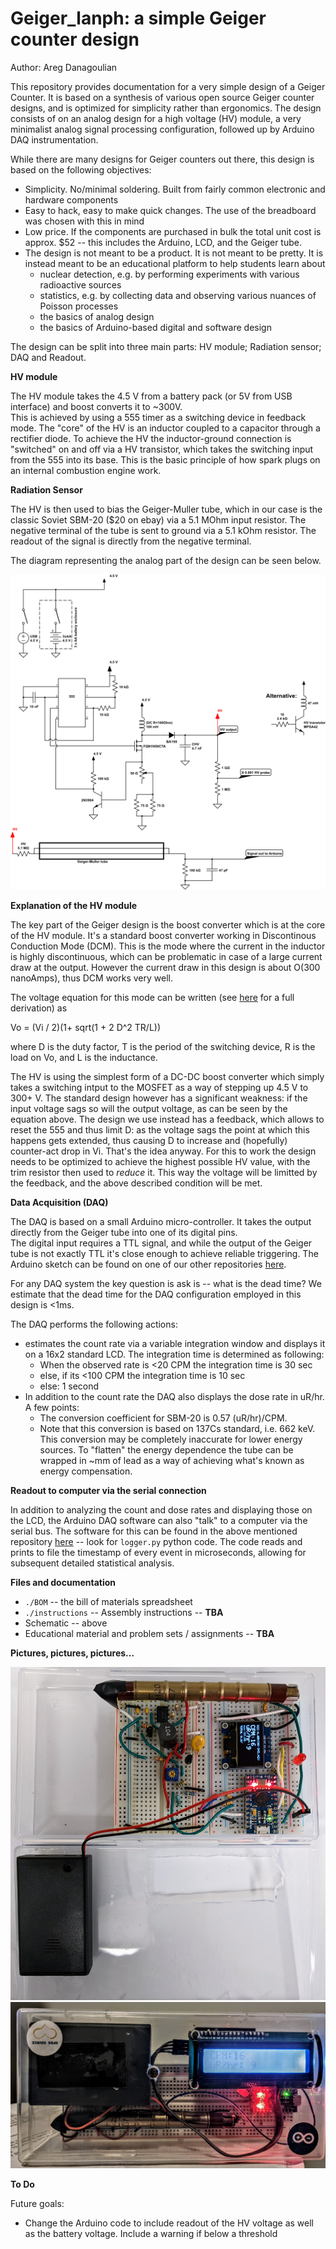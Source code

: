 # Geiger_lanph: a simple Geiger counter design

Author:  Areg Danagoulian

This repository provides documentation for a very simple design of a Geiger Counter.  It is based on a synthesis of various open source Geiger counter
designs, and is optimized for simplicity rather than ergonomics. 
The design consists of on an analog design for a high voltage (HV) module, a very minimalist analog signal processing configuration, followed up by Arduino DAQ instrumentation.

While there are many designs for Geiger counters out there, this design is based on the following objectives:

* Simplicity.  No/minimal soldering. Built from fairly common electronic and hardware components
* Easy to hack, easy to make quick changes.  The use of the breadboard was chosen with this in mind
* Low price.  If the components are purchased in bulk the total unit cost is approx. \$52 -- this includes the Arduino, LCD, and the Geiger tube. 
* The design is not meant to be a product. It is not meant to be pretty. It is instead meant to be an educational platform to help students learn about
  + nuclear detection, e.g. by performing experiments with various radioactive sources
  + statistics, e.g. by collecting data and observing various nuances of Poisson processes
  + the basics of analog design
  + the basics of Arduino-based digital and software design

The design can be split into three main parts: HV module; Radiation sensor; DAQ and Readout.

**HV module**

The HV module takes the 4.5 V from a battery pack (or 5V from USB interface) and boost converts it to ~300V.  
This is achieved by using a 555 timer as a switching device in feedback mode.  The "core" of the HV is an inductor coupled
to a capacitor through a rectifier diode.  To achieve the HV the inductor-ground connection is "switched" on and off via a HV transistor,
which takes the switching input from the 555 into its base.  This is the basic principle of how spark plugs on an internal combustion 
engine work. 

**Radiation Sensor**

The HV is then used to bias the Geiger-Muller tube, which in our case is the classic Soviet SBM-20 ($20 on ebay) via a 5.1 MOhm input resistor.
The negative terminal of the tube is sent to ground via a 5.1 kOhm resistor.  The readout of the signal is directly from the negative terminal.  

The diagram representing the analog part of the design can be seen below.

![](figures/geiger_lanph.png)

**Explanation of the HV module**

The key part of the Geiger design is the boost converter which is at the core of the HV module.  It's a standard boost converter working in Discontinous Conduction Mode (DCM). This is the mode where the current in the inductor is highly discontinuous, which can be problematic in case of a large current draw at the output.  However the current draw in this design is about O(300 nanoAmps), thus DCM works very well. 

The voltage equation for this mode can be written (see [here](https://youtu.be/6RuPplUim4E) for a full derivation) as 

Vo = (Vi / 2)(1+ sqrt(1 + 2 D^2 TR/L))

where D is the duty factor, T is the period of the switching device, R is the load on Vo, and L is the inductance.

The HV is using the simplest form of a DC-DC boost converter which simply takes a switching intput to the MOSFET as a way of stepping up 4.5 V to 300+ V.  The standard design however has a significant weakness:  if the input voltage sags so will the output voltage, as can be seen by the equation above.  The design we use instead has a feedback, which allows to reset the 555 and thus limit D:  as the voltage sags the point at which this happens gets extended, thus causing D to increase and (hopefully) counter-act drop in Vi.  That's the idea anyway.  For this to work the design needs to be optimized to achieve the highest possible HV value, with the trim resistor then used to _reduce_ it.  This way the voltage will be limitted by the feedback, and the above described condition will be met.

**Data Acquisition (DAQ)**

The DAQ is based on a small Arduino micro-controller.  It takes the output directly from the Geiger tube into one of its digital pins.  
The digital input requires a TTL signal, and while the output of the Geiger tube is not exactly TTL it's close enough to achieve reliable
triggering.  The Arduino sketch can be found on one of our other repositories [here](https://github.com/ustajan/GeigerDAQ/tree/main/GeigerCounter).

For any DAQ system the key question is ask is -- what is the dead time?  We estimate that the dead time for the DAQ configuration employed in this
design is <1ms. 

The DAQ performs the following actions:

* estimates the count rate via a variable integration window and displays it on a 16x2 standard LCD.  The integration time is determined as following:
  + When the observed rate is <20 CPM the integration time is 30 sec
  + else, if its <100 CPM the integration time is 10 sec
  + else: 1 second
* In addition to the count rate the DAQ also displays the dose rate in uR/hr.  A few points:  
  + The conversion coefficient for SBM-20 is 0.57 (uR/hr)/CPM.
  + Note that this conversion is based on 137Cs standard, i.e. 662 keV.  This conversion may be completely inaccurate for lower energy sources.  To "flatten" the energy dependence the tube can be wrapped in ~mm of lead as a way of achieving what's known as energy compensation.

**Readout to computer via the serial connection**

In addition to analyzing the count and dose rates and displaying those on the LCD, the Arduino DAQ software can also "talk" to a computer via the serial bus.
The software for this can be found in the above mentioned repository [here](https://github.com/ustajan/GeigerDAQ) -- look for ```logger.py``` python code.
The code reads and prints to file the timestamp of every event in microseconds, allowing for subsequent detailed statistical analysis.

**Files and documentation**

+ ```./BOM``` -- the bill of materials spreadsheet
+ ```./instructions``` -- Assembly instructions -- **TBA**
+ Schematic -- above
+ Educational material and problem sets / assignments -- **TBA**

**Pictures, pictures, pictures...**

![](figures/open.jpg)
![](figures/closed.jpg)

**To Do**

Future goals:

+ Change the Arduino code to include readout of the HV voltage as well as the battery voltage.  Include a warning if below a threshold